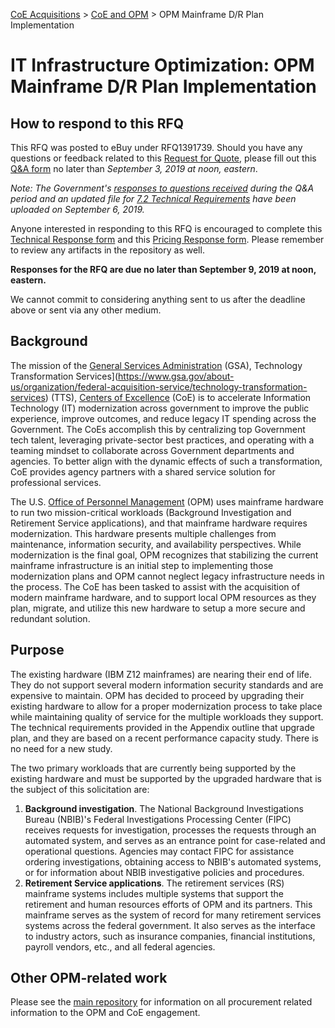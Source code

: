 [CoE Acquisitions](https://github.com/GSA/coe-acquisitions) > [CoE and OPM](https://github.com/GSA/coe-opm-acquisitions) > OPM Mainframe D/R Plan Implementation

# IT Infrastructure Optimization: OPM Mainframe D/R Plan Implementation

## How to respond to this RFQ

This RFQ was posted to eBuy under RFQ1391739. Should you have any questions or feedback related to this [Request for Quote](https://github.com/GSA/coe-opm-mainframe-dr-plan/blob/master/RFQ-OPM-DR-Plan-Implementation.pdf), please fill out this [Q&A form](https://forms.gle/bcouxL5YxbryoayL8) no later than *September 3, 2019 at noon, eastern*.

*Note: The Government's [responses to questions received](https://github.com/GSA/coe-opm-mainframe-dr-plan/blob/master/RFQ-Amendment-001-Responses-to-Q-and-a.xlsx) during the Q&A period and an updated file for [7.2 Technical Requirements](https://github.com/GSA/coe-opm-mainframe-dr-plan/blob/master/7.2-Technical-Requirements-OPM-DR-Plan-Implementation.xlsx) have been uploaded on September 6, 2019.*

Anyone interested in responding to this RFQ is encouraged to complete this [Technical Response form](https://forms.gle/3uFnZTd6uoLPy9EaA) and this [Pricing Response form](https://forms.gle/WEkFk49qKNzRVXtm9). Please remember to review any artifacts in the repository as well.

**Responses for the RFQ are due no later than September 9, 2019 at noon, eastern.**

We cannot commit to considering anything sent to us after the deadline above or sent via any other medium.

## Background

The mission of the [General Services Administration](https://www.gsa.gov/) (GSA), Technology Transformation Services](https://www.gsa.gov/about-us/organization/federal-acquisition-service/technology-transformation-services) (TTS), [Centers of Excellence](https://coe.gsa.gov/) (CoE) is to accelerate Information Technology (IT) modernization across government to improve the public experience, improve outcomes, and reduce legacy IT spending across the Government. The CoEs accomplish this by centralizing top Government tech talent, leveraging private-sector best practices, and operating with a teaming mindset to collaborate across Government departments and agencies. To better align with the dynamic effects of such a transformation, CoE provides agency partners with a shared service solution for professional services.

The U.S. [Office of Personnel Management](https://www.opm.gov/) (OPM) uses mainframe hardware to run two mission-critical workloads (Background Investigation and Retirement Service applications), and that mainframe hardware requires modernization. This hardware presents multiple challenges from maintenance, information security, and availability perspectives. While modernization is the final goal, OPM recognizes that stabilizing the current mainframe infrastructure is an initial step to implementing those modernization plans and OPM cannot neglect legacy infrastructure needs in the process. The CoE has been tasked to assist with the acquisition of modern mainframe hardware, and to support local OPM resources as they plan, migrate, and utilize this new hardware to setup a more secure and redundant solution.

## Purpose

The existing hardware (IBM Z12 mainframes) are nearing their end of life. They do not  support several modern information security standards and are expensive to maintain. OPM has decided to proceed by upgrading their existing hardware to allow for a proper modernization process to take place while maintaining quality of service for the multiple workloads they support. The technical requirements provided in the Appendix outline that upgrade plan, and they are based on a recent performance capacity study. There is no need for a new study.

The two primary workloads that are currently being supported by the existing hardware and must be supported by the upgraded hardware that is the subject of this solicitation are:

1. **Background investigation**. The National Background Investigations Bureau (NBIB)'s Federal Investigations Processing Center (FIPC) receives requests for investigation, processes the requests through an automated system, and serves as an entrance point for case-related and operational questions. Agencies may contact FIPC for assistance ordering investigations, obtaining access to NBIB's automated systems, or for information about NBIB investigative policies and procedures.
2. **Retirement Service applications**. The retirement services (RS) mainframe systems includes multiple systems that support the retirement and human resources efforts of OPM and its partners. This mainframe serves as the system of record for many retirement services systems across the federal government. It also serves as the interface to industry actors, such as insurance companies, financial institutions, payroll vendors, etc., and all federal agencies.

## Other OPM-related work
Please see the [main repository](https://github.com/GSA/coe-opm-acquisitions/) for information on all procurement related information to the OPM and CoE engagement.
